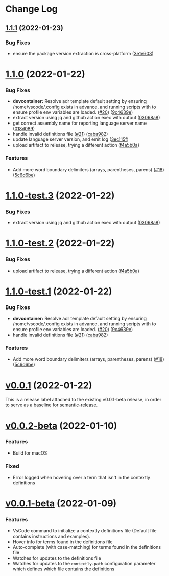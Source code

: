 # Change Log

## [1.1.1](https://github.com/dev-cycles/contextly/compare/v1.1.0...v1.1.1) (2022-01-23)


### Bug Fixes

* ensure the package version extraction is cross-platform ([3e1e603](https://github.com/dev-cycles/contextly/commit/3e1e6039dfefc25705a1931ed937d5c6ccbb7a5b))

# [1.1.0](https://github.com/dev-cycles/contextly/compare/v1.0.0...v1.1.0) (2022-01-22)


### Bug Fixes

* **devcontainer:** Resolve adr template default setting by ensuring /home/vscode/.config exists in advance, and running scripts with  to ensure profile env variables are loaded. ([#20](https://github.com/dev-cycles/contextly/issues/20)) ([9c4639e](https://github.com/dev-cycles/contextly/commit/9c4639e6c4ab7f3845e0c403a9c50d76ec4df9a4))
* extract version using jq and github action exec with output ([03068a8](https://github.com/dev-cycles/contextly/commit/03068a83c96f4b41bc4770231b6410783c276def))
* get correct assembly name for reporting language server name ([018d089](https://github.com/dev-cycles/contextly/commit/018d089e7f11c635c25ff2780652b6b68cf88d24))
* handle invalid definitions file ([#21](https://github.com/dev-cycles/contextly/issues/21)) ([caba982](https://github.com/dev-cycles/contextly/commit/caba98230ee995177bfa098b4f8604f09c640da5))
* update language server version, and emit log ([3ec115f](https://github.com/dev-cycles/contextly/commit/3ec115f408b02e87997b6701f3f5e0239fa4aa8f))
* upload artifact to release, trying a different action ([f4a5b0a](https://github.com/dev-cycles/contextly/commit/f4a5b0a5cd0f273328f268cf8d30856f6381c62b))


### Features

* Add more word boundary delimiters (arrays, parentheses, parens) ([#18](https://github.com/dev-cycles/contextly/issues/18)) ([5c6d6be](https://github.com/dev-cycles/contextly/commit/5c6d6be5b854833ac278b17804838bfd27d0cd06))

# [1.1.0-test.3](https://github.com/dev-cycles/contextly/compare/v1.1.0-test.2...v1.1.0-test.3) (2022-01-22)


### Bug Fixes

* extract version using jq and github action exec with output ([03068a8](https://github.com/dev-cycles/contextly/commit/03068a83c96f4b41bc4770231b6410783c276def))

# [1.1.0-test.2](https://github.com/dev-cycles/contextly/compare/v1.1.0-test.1...v1.1.0-test.2) (2022-01-22)


### Bug Fixes

* upload artifact to release, trying a different action ([f4a5b0a](https://github.com/dev-cycles/contextly/commit/f4a5b0a5cd0f273328f268cf8d30856f6381c62b))

# [1.1.0-test.1](https://github.com/dev-cycles/contextly/compare/v1.0.0...v1.1.0-test.1) (2022-01-22)


### Bug Fixes

* **devcontainer:** Resolve adr template default setting by ensuring /home/vscode/.config exists in advance, and running scripts with  to ensure profile env variables are loaded. ([#20](https://github.com/dev-cycles/contextly/issues/20)) ([9c4639e](https://github.com/dev-cycles/contextly/commit/9c4639e6c4ab7f3845e0c403a9c50d76ec4df9a4))
* handle invalid definitions file ([#21](https://github.com/dev-cycles/contextly/issues/21)) ([caba982](https://github.com/dev-cycles/contextly/commit/caba98230ee995177bfa098b4f8604f09c640da5))


### Features

* Add more word boundary delimiters (arrays, parentheses, parens) ([#18](https://github.com/dev-cycles/contextly/issues/18)) ([5c6d6be](https://github.com/dev-cycles/contextly/commit/5c6d6be5b854833ac278b17804838bfd27d0cd06))

# [v0.0.1](https://github.com/dev-cycles/contextly/compare/v0.0.2-beta...v1.0.0) (2022-01-22)

This is a release label attached to the existing v0.0.1-beta release, in order to serve as a baseline for [semantic-release](https://semantic-release.gitbook.io/semantic-release/).

# [v0.0.2-beta](https://github.com/dev-cycles/contextly/compare/v0.0.1-beta...v0.0.2-beta) (2022-01-10)


### Features

- Build for macOS

### Fixed

- Error logged when hovering over a term that isn't in the contextly definitions

# [v0.0.1-beta](https://github.com/dev-cycles/contextly/compare/v0.0.1-beta...v0.0.2-beta) (2022-01-09)


### Features

- VsCode command to initialize a contextly definitions file (Default file contains instructions and examples).
- Hover info for terms found in the definitions file
- Auto-complete (with case-matching) for terms found in the definitions file
- Watches for updates to the definitions file
- Watches for updates to the `contextly.path` configuration parameter which defines which file contains the definitions
